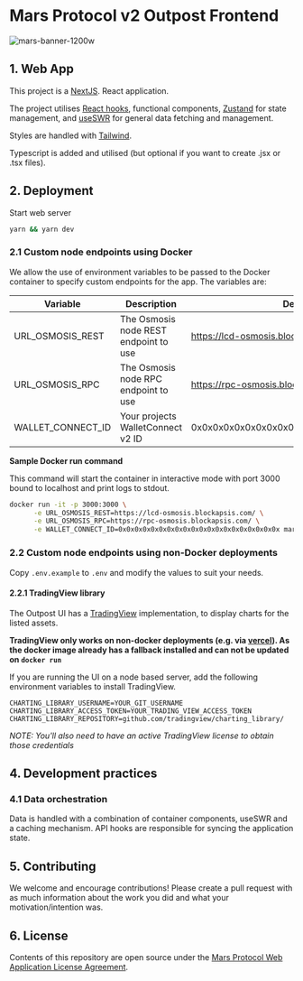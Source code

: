 # Mars Protocol v2 Outpost Frontend

![mars-banner-1200w](https://marsprotocol.io/banner.png)

## 1. Web App

This project is a [NextJS](https://nextjs.org/). React application.

The project utilises [React hooks](https://reactjs.org/docs/hooks-intro.html), functional components, [Zustand](https://github.com/pmndrs/zustand) for state management, and [useSWR](https://swr.vercel.app/) for general data fetching and management.

Styles are handled with [Tailwind](https://tailwindcss.com/).

Typescript is added and utilised (but optional if you want to create .jsx or .tsx files).

## 2. Deployment

Start web server

```bash
yarn && yarn dev
```

### 2.1 Custom node endpoints using Docker

We allow the use of environment variables to be passed to the Docker container to specify custom endpoints for the app. The variables are:

| Variable          | Description                           | Default                                  |
| ----------------- | ------------------------------------- | ---------------------------------------- |
| URL_OSMOSIS_REST  | The Osmosis node REST endpoint to use | https://lcd-osmosis.blockapsis.com/      |
| URL_OSMOSIS_RPC   | The Osmosis node RPC endpoint to use  | https://rpc-osmosis.blockapsis.com/      |
| WALLET_CONNECT_ID | Your projects WalletConnect v2 ID     | 0x0x0x0x0x0x0x0x0x0x0x0x0x0x0x0x0x0x0x0x |

**Sample Docker run command**

This command will start the container in interactive mode with port 3000 bound to localhost and print logs to stdout.

```sh
docker run -it -p 3000:3000 \
      -e URL_OSMOSIS_REST=https://lcd-osmosis.blockapsis.com/ \
      -e URL_OSMOSIS_RPC=https://rpc-osmosis.blockapsis.com/ \
      -e WALLET_CONNECT_ID=0x0x0x0x0x0x0x0x0x0x0x0x0x0x0x0x0x0x0x0x marsprotocol/interface:latest
```

### 2.2 Custom node endpoints using non-Docker deployments

Copy `.env.example` to `.env` and modify the values to suit your needs.

#### 2.2.1 TradingView library

The Outpost UI has a [TradingView](https://www.tradingview.com/) implementation, to display charts for the listed assets.

**TradingView only works on non-docker deployments (e.g. via [vercel](https://vercel.com)). As the docker image already has a fallback installed and can not be updated on `docker run`**

If you are running the UI on a node based server, add the following environment variables to install TradingView.

```
CHARTING_LIBRARY_USERNAME=YOUR_GIT_USERNAME
CHARTING_LIBRARY_ACCESS_TOKEN=YOUR_TRADING_VIEW_ACCESS_TOKEN
CHARTING_LIBRARY_REPOSITORY=github.com/tradingview/charting_library/
```

_NOTE: You'll also need to have an active TradingView license to obtain those credentials_

## 4. Development practices

### 4.1 Data orchestration

Data is handled with a combination of container components, useSWR and a caching mechanism. API hooks are responsible for syncing the application state.

## 5. Contributing

We welcome and encourage contributions! Please create a pull request with as much information about the work you did and what your motivation/intention was.

## 6. License

Contents of this repository are open source under the [Mars Protocol Web Application License Agreement](./LICENSE).
